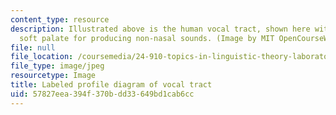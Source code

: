 ```yaml
---
content_type: resource
description: Illustrated above is the human vocal tract, shown here with a raised
  soft palate for producing non-nasal sounds. (Image by MIT OpenCourseWare.)
file: null
file_location: /coursemedia/24-910-topics-in-linguistic-theory-laboratory-phonology-spring-2007/57827eea394f370bdd33649bd1cab6cc_24-910s07-th.jpg
file_type: image/jpeg
resourcetype: Image
title: Labeled profile diagram of vocal tract
uid: 57827eea-394f-370b-dd33-649bd1cab6cc
---
```

